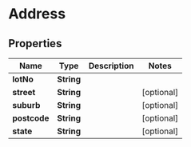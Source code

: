 

# Address


## Properties

Name | Type | Description | Notes
------------ | ------------- | ------------- | -------------
**lotNo** | **String** |  | 
**street** | **String** |  |  [optional]
**suburb** | **String** |  |  [optional]
**postcode** | **String** |  |  [optional]
**state** | **String** |  |  [optional]



